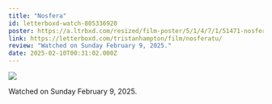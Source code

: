 ```yaml
---
title: "Nosfera"
id: letterboxd-watch-805336920
poster: https://a.ltrbxd.com/resized/film-poster/5/1/4/7/1/51471-nosferatu-0-600-0-900-crop.jpg?v=97f8f97666
link: https://letterboxd.com/tristanhampton/film/nosferatu/
review: "Watched on Sunday February 9, 2025."
date: 2025-02-10T00:31:02.000Z
---
```

 <p><img src="https://a.ltrbxd.com/resized/film-poster/5/1/4/7/1/51471-nosferatu-0-600-0-900-crop.jpg?v=97f8f97666"/></p> <p>Watched on Sunday February 9, 2025.</p>